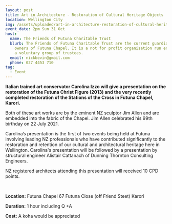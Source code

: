 ```yaml
---
layout: post
title: Art in Architecture - Restoration of Cultural Heritage Objects
location: Wellington City
img: /assets/uploaded/art-in-architecture-restoration-of-cultural-heritage-objects.png
event_date: 2pm Sun 31 Oct
host:
  name: The Friends of Futuna Charitable Trust
  blurb: The Friends of Futuna Charitable Trust are the current guardians and
    owners of Futuna Chapel. It is a not for profit organisation run entirely by
    a voluntary group of trustees.
  email: nickbevin@gmail.com
  phone: 027 4453 710
tag:
  - Event
---
```

**Italian trained art conservator Carolina Izzo will give a presentation on the restoration of the Futuna Christ Figure (2013) and the very recently completed restoration of the Stations of the Cross in Futuna Chapel, Karori.** 

Both of these art works are by the eminent NZ sculptor Jim Allen and are embedded into the fabric of the Chapel. Jim Allen celebrated his 99th birthday on 22 July 2021. 

Carolina’s presentation is the first of two events being held at Futuna involving leading NZ professionals who have contributed significantly to the restoration and retention of our cultural and architectural heritage here in Wellington. Carolina's presentation will be followed by a presentation by structural engineer Alistair Cattanach of Dunning Thornton Consulting Engineers. 

NZ registered architects attending this presentation will received 10 CPD points.

<br>

**Location:** Futuna Chapel 67 Futuna Close (off Friend Steet) Karori

**Duration:** 1 hour including Q +A

**Cost:** A koha would be appreciated